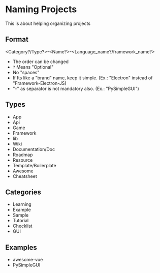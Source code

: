 # Naming Projects

This is about helping organizing projects

## Format

<Category?/Type?>-<Name?>-<Language_name?/framework_name?>

- The order can be changed
- `?` Means "Optional"
- No "spaces"
- If Its like a "brand" name, keep it simple. (Ex.: "Electron" instead of "Framework-Electron-JS)
- "-" as separator is not mandatory also. (Ex.: "PySimpleGUI")

## Types

- App
- Api
- Game
- Framework
- lib
- Wiki
- Documentation/Doc
- Roadmap
- Resource
- Template/Boilerplate
- Awesome
- Cheatsheet

## Categories

- Learning
- Example
- Sample
- Tutorial
- Checklist
- GUI

## Examples

- awesome-vue
- PySimpleGUI

